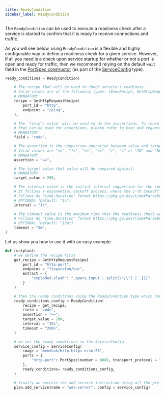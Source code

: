 ```yaml
---
title: ReadyCondition
sidebar_label: ReadyCondition
---
```


The `ReadyCondition` can be used to execute a readiness check after a service is started to confirm that it is ready to receive connections and traffic.

As you will see below, using `ReadyCondition` is a flexible and highly configurable way to define a readiness check for a given service. However, if all you need is a check upon service startup for whether or not a port is open and ready for traffic, then we recommend relying on the default `wait` field in the [PortSpec constructor][port-spec] (as part of the [ServiceConfig][service-config] type).

```python
ready_conditions = ReadyCondition(

    # The recipe that will be used to check service's readiness.
    # Valid values are of the following types: (ExecRecipe, GetHttpRequestRecipe or PostHttpRequestRecipe)
    # MANDATORY
    recipe = GetHttpRequestRecipe(
        port_id = "http",
        endpoint = "/ping",
    ),

    # The `field's value` will be used to do the asssertions. To learn more about available fields, 
    # that can be used for assertions, please refer to exec and request instructions.
    # MANDATORY
    field = "code",

    # The assertion is the comparison operation between value and target_value.
    # Valid values are "==", "!=", ">=", "<=", ">", "<" or "IN" and "NOT_IN" (if target_value is list).
    # MANDATORY
    assertion = "==",

    # The target value that value will be compared against.
    # MANDATORY
    target_value = 200,

    # The interval value is the initial interval suggestion for the command to wait between calls
    # It follows a exponential backoff process, where the i-th backoff interval is rand(0.5, 1.5)*interval*2^i
    # Follows Go "time.Duration" format https://pkg.go.dev/time#ParseDuration
    # OPTIONAL (Default: "1s")
    interval = "1s",

    # The timeout value is the maximum time that the readiness check waits for the assertion to be true
    # Follows Go "time.Duration" format https://pkg.go.dev/time#ParseDuration
    # OPTIONAL (Default: "15m")
    timeout = "5m",
)
```

Let us show you how to use it with an easy example:
```python
def run(plan):
    # we define the recipe first
    get_recipe = GetHttpRequestRecipe(
		port_id = "http-port",
		endpoint = "?input=foo/bar",
		extract = {
			"exploded-slash": ".query.input | split(\"/\") | .[1]"
		}
	)

    # then the ready conditions using the ReadyCondition type which contain the recipe already created
    ready_conditions_config = ReadyCondition(
        recipe = get_recipe,
        field = "code",
        assertion = "==",
        target_value = 200,
        interval = "10s",
        timeout = "200s",
    )

    # we set the ready conditions in the ServiceConfig 
    service_config = ServiceConfig(
		image = "mendhak/http-https-echo:26",
		ports = {
			"http-port": PortSpec(number = 8080, transport_protocol = "TCP")
		},
        ready_conditions= ready_conditions_config,
	)

    # finally we execute the add_service instruction using all the pre-configured data
    plan.add_service(name = "web-server", config = service_config)
```

<!--------------- ONLY LINKS BELOW THIS POINT ---------------------->

[service-config]: ./service-config.md
[port-spec]: ./port-spec.md
[wait]: ./plan.md#wait